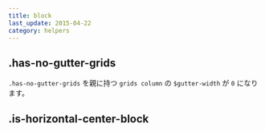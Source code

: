 ```yaml
---
title: block
last_update: 2015-04-22
category: helpers
---
```


## .has-no-gutter-grids

`.has-no-gutter-grids` を親に持つ `grids column` の `$gutter-width` が `0` になります。

## .is-horizontal-center-block
